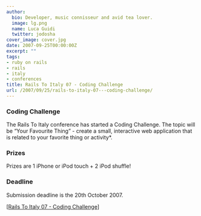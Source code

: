 ```yaml
---
author:
  bio: Developer, music connisseur and avid tea lover.
  image: lg.png
  name: Luca Guidi
  twitter: jodosha
cover_image: cover.jpg
date: 2007-09-25T00:00:00Z
excerpt: ""
tags:
- ruby on rails
- rails
- italy
- conferences
title: Rails To Italy 07 - Coding Challenge
url: /2007/09/25/rails-to-italy-07---coding-challenge/
---
```


<h3>Coding Challenge</h3>
<p>The Rails To Italy conference has started a Coding Challenge. The topic will be &#8220;Your Favourite Thing&#8221; - create a small, interactive web application that is related to your favorite thing or activity*.</p>
<h3>Prizes</h3>
<p>Prizes are 1 iPhone or iPod touch + 2 iPod shuffle!</p>
<h3>Deadline</h3>
<p>Submission deadline is the 20th October 2007.</p>
<p>[<a href="http://www.railstoitaly.org/en/challenge" title="Rails To Italy 07 - Coding Challenge">Rails To Italy 07 - Coding Challenge</a>]</p>
